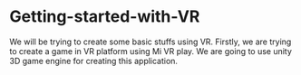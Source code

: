 # Getting-started-with-VR

We will be trying to create some basic stuffs using VR. Firstly, we are trying to create a game in VR platform using Mi VR play.
We are going to use unity 3D game engine for creating this application.
